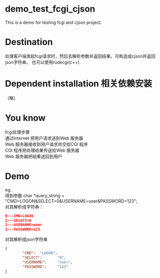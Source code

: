 # demo_test_fcgi_cjson
This is a demo for testing fcgi and cjson project.

# Destination
处理客户端发起fcgi请求时，然后去解析参数并返回结果。可构造成cjson并返回json字符串。
也可以使用rudecgi(c++).  
       
# Dependent installation 相关依赖安装
（略）      

# You know
fcgi处理步骤<br>
通过Internet 把用户请求送到Web 服务器<br>
Web 服务器接收到用户请求并交给CGI 程序<br>
CGI 程序把处理结果传送给Web 服务器<br>
Web 服务器把结果送回到用户<br>
# Demo
eg.<br>
得到参数 char *query_string = "CMD=LOGON&SELECT=0&USERNAME=user&PASSWORD=123";<br>
对其解析成字符串：
```json
0---CMD=LOGON
1---SELECT=0
2---USERNAME=user
3---PASSWORD=123
```
   
对其解析成json字符串
```json
{
        "CMD":  "LOGON",
        "SELECT":       "0",
        "USERNAME":     "user",
        "PASSWORD":     "123"
}
```

